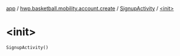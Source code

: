 [app](../../index.md) / [hwp.basketball.mobility.account.create](../index.md) / [SignupActivity](index.md) / [&lt;init&gt;](.)

# &lt;init&gt;

`SignupActivity()`